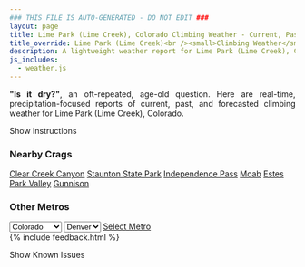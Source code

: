 ```yaml
---
### THIS FILE IS AUTO-GENERATED - DO NOT EDIT ###
layout: page
title: Lime Park (Lime Creek), Colorado Climbing Weather - Current, Past, and Forecasted Report
title_override: Lime Park (Lime Creek)<br /><small>Climbing Weather</small>
description: A lightweight weather report for Lime Park (Lime Creek), Colorado. Optimized for slow internet connections.
js_includes:
  - weather.js
---
```


<section class="measure center lh-copy f5-ns f6 ph2 mv4" style="text-align: justify;">
<strong>"Is it dry?"</strong>, an oft-repeated, age-old question. Here are real-time,
precipitation-focused reports of current, past, and forecasted climbing weather for Lime Park (Lime Creek), Colorado.
</section>

<p id="settings-toggle" class="mw5 b center tc hover-light-red black-70 pointer">Show Instructions</p>
<section id="settings" class="overflow-hidden" style="display:none;">
    <div class="mv2 ph2 center">
        <div class="fn f6 tc pv2">
            <p class="measure lh-copy center"><strong>Show/hide hourly forecasts</strong> by clicking the desired day.</p>
            <hr class="mw5 p0 mv2 o-60 b0 bt b--light-red light-red bg-light-red">
            <p class="measure lh-copy center"><strong>Current and Past conditions</strong> are measured by the nearest weather station. <strong>Forecast conditions</strong> are calculated and polled separately.</p>
            <hr class="mw5 p0 mv2 o-60 b0 bt b--light-red light-red bg-light-red">
            <p class="measure lh-copy center"><strong>Having issues?</strong> Try <a id="clear-cache" class="no-underline relative fancy-link light-red hover-light-red" href="#">clearing the local cache</a>.</p>
            <hr class="mw5 p0 mv2 o-60 b0 bt b--light-red light-red bg-light-red">
            <p class="measure lh-copy center">Weather data sourced from <a class="no-underline fancy-link relative light-red" target="_blank" href="https://www.weather.gov/documentation/services-web-api">weather.gov</a>.</p>
        </div>
    </div>
</section>
<section id="weather" data-crag="lime-park-lime-creek-colorado" class="mv4-ns mv3 ph2 center"></section>
<section id="nearby" class="tc lh-copy">
  <h3>Nearby Crags</h3>
<a class="nowrap no-underline fancy-link relative light-red mh3" href="/crags/clear-creek-canyon-colorado-weather.html">Clear Creek Canyon</a>
<a class="nowrap no-underline fancy-link relative light-red mh3" href="/crags/staunton-state-park-colorado-weather.html">Staunton State Park</a>
<a class="nowrap no-underline fancy-link relative light-red mh3" href="/crags/independence-pass-colorado-weather.html">Independence Pass</a>
<a class="nowrap no-underline fancy-link relative light-red mh3" href="/crags/moab-utah-weather.html">Moab</a>
<a class="nowrap no-underline fancy-link relative light-red mh3" href="/crags/estes-park-valley-colorado-weather.html">Estes Park Valley</a>
<a class="nowrap no-underline fancy-link relative light-red mh3" href="/crags/gunnison-colorado-weather.html">Gunnison</a>
</section>
<section id="nearby" class="tc lh-copy">
  <h3>Other Metros</h3>
  <select class="ma1 bg-near-white pa2" id="stateSel">
    <option value="Texas">Texas</option>
    <option value="Washington">Washington</option>
    <option value="Colorado" selected>Colorado</option>
    <option value="Tennessee">Tennessee</option>
    <option value="Utah">Utah</option>
    <option value="California">California</option>
  </select>
  <select class="ma1 bg-near-white pa2" id="citySel">
    <option value="Denver" selected>Denver</option>
  </select>
  <a id="selectMetro" class="f6 link dim ph3 pv2 ma1 dib white bg-light-red" href="/crags/denver-colorado-weather.html">Select Metro</a>
  <script>
    var states = [];
    states["Texas"] = "Austin"
    states["Washington"] = "Seattle"
    states["Colorado"] = "Denver"
    states["Tennessee"] = "Nashville"
    states["Utah"] = "Salt Lake City"
    states["California"] = "San Francisco|Los Angeles"
  </script>
</section>
{% include feedback.html %}
<p id="issues-toggle" class="mw5 b center tc hover-light-red black-70 pointer">Show Known Issues</p>
<section id="issues" class="overflow-hidden tc f6">
</section>

<script>
  var weekly_GJT_165_110 = {"updated":"2021-12-20T05:52:53+00:00","units":"us","forecastGenerator":"BaselineForecastGenerator","generatedAt":"2021-12-20T08:47:47+00:00","updateTime":"2021-12-20T05:52:53+00:00","validTimes":"2021-12-19T23:00:00+00:00/P7DT2H","elevation":{"unitCode":"wmoUnit:m","value":3485.9976},"periods":[{"number":1,"name":"Overnight","startTime":"2021-12-20T01:00:00-07:00","endTime":"2021-12-20T06:00:00-07:00","isDaytime":false,"temperature":12,"temperatureUnit":"F","temperatureTrend":null,"windSpeed":"5 to 10 mph","windDirection":"WNW","icon":"https://api.weather.gov/icons/land/night/few?size=medium","shortForecast":"Mostly Clear","detailedForecast":"Mostly clear, with a low around 12. West northwest wind 5 to 10 mph."},{"number":2,"name":"Monday","startTime":"2021-12-20T06:00:00-07:00","endTime":"2021-12-20T18:00:00-07:00","isDaytime":true,"temperature":33,"temperatureUnit":"F","temperatureTrend":null,"windSpeed":"5 to 15 mph","windDirection":"W","icon":"https://api.weather.gov/icons/land/day/few?size=medium","shortForecast":"Sunny","detailedForecast":"Sunny, with a high near 33. West wind 5 to 15 mph."},{"number":3,"name":"Monday Night","startTime":"2021-12-20T18:00:00-07:00","endTime":"2021-12-21T06:00:00-07:00","isDaytime":false,"temperature":13,"temperatureUnit":"F","temperatureTrend":null,"windSpeed":"5 to 10 mph","windDirection":"WSW","icon":"https://api.weather.gov/icons/land/night/few?size=medium","shortForecast":"Mostly Clear","detailedForecast":"Mostly clear, with a low around 13. West southwest wind 5 to 10 mph, with gusts as high as 25 mph."},{"number":4,"name":"Tuesday","startTime":"2021-12-21T06:00:00-07:00","endTime":"2021-12-21T18:00:00-07:00","isDaytime":true,"temperature":30,"temperatureUnit":"F","temperatureTrend":null,"windSpeed":"10 to 15 mph","windDirection":"WSW","icon":"https://api.weather.gov/icons/land/day/sct/blizzard?size=medium","shortForecast":"Mostly Sunny then Patchy Blowing Snow","detailedForecast":"Patchy blowing snow between noon and 2pm. Mostly sunny, with a high near 30. West southwest wind 10 to 15 mph."},{"number":5,"name":"Tuesday Night","startTime":"2021-12-21T18:00:00-07:00","endTime":"2021-12-22T06:00:00-07:00","isDaytime":false,"temperature":14,"temperatureUnit":"F","temperatureTrend":null,"windSpeed":"10 to 15 mph","windDirection":"SW","icon":"https://api.weather.gov/icons/land/night/sct?size=medium","shortForecast":"Partly Cloudy","detailedForecast":"Partly cloudy, with a low around 14. Southwest wind 10 to 15 mph."},{"number":6,"name":"Wednesday","startTime":"2021-12-22T06:00:00-07:00","endTime":"2021-12-22T18:00:00-07:00","isDaytime":true,"temperature":31,"temperatureUnit":"F","temperatureTrend":null,"windSpeed":"10 to 15 mph","windDirection":"WSW","icon":"https://api.weather.gov/icons/land/day/sct/blizzard,30?size=medium","shortForecast":"Mostly Sunny then Patchy Blowing Snow","detailedForecast":"Patchy blowing snow between noon and 3pm, then a chance of snow showers. Mostly sunny, with a high near 31. Chance of precipitation is 30%."},{"number":7,"name":"Wednesday Night","startTime":"2021-12-22T18:00:00-07:00","endTime":"2021-12-23T06:00:00-07:00","isDaytime":false,"temperature":18,"temperatureUnit":"F","temperatureTrend":null,"windSpeed":"15 mph","windDirection":"SW","icon":"https://api.weather.gov/icons/land/night/snow,40/snow,70?size=medium","shortForecast":"Snow Showers Likely","detailedForecast":"Snow showers likely. Mostly cloudy, with a low around 18. Chance of precipitation is 70%. New snow accumulation of less than one inch possible."},{"number":8,"name":"Thursday","startTime":"2021-12-23T06:00:00-07:00","endTime":"2021-12-23T18:00:00-07:00","isDaytime":true,"temperature":31,"temperatureUnit":"F","temperatureTrend":null,"windSpeed":"15 mph","windDirection":"WSW","icon":"https://api.weather.gov/icons/land/day/snow/blizzard?size=medium","shortForecast":"Snow Showers","detailedForecast":"Snow showers before 2pm, then snow showers and patchy blowing snow. Cloudy, with a high near 31. New snow accumulation of 3 to 5 inches possible."},{"number":9,"name":"Thursday Night","startTime":"2021-12-23T18:00:00-07:00","endTime":"2021-12-24T06:00:00-07:00","isDaytime":false,"temperature":18,"temperatureUnit":"F","temperatureTrend":null,"windSpeed":"15 to 30 mph","windDirection":"WSW","icon":"https://api.weather.gov/icons/land/night/blizzard?size=medium","shortForecast":"Snow Showers And Areas Of Blowing Snow","detailedForecast":"Snow showers before 9pm, then snow showers and areas of blowing snow. Cloudy, with a low around 18. New snow accumulation of 6 to 10 inches possible."},{"number":10,"name":"Friday","startTime":"2021-12-24T06:00:00-07:00","endTime":"2021-12-24T18:00:00-07:00","isDaytime":true,"temperature":24,"temperatureUnit":"F","temperatureTrend":null,"windSpeed":"20 to 30 mph","windDirection":"WSW","icon":"https://api.weather.gov/icons/land/day/blizzard?size=medium","shortForecast":"Snow Showers And Blowing Snow","detailedForecast":"Snow showers and blowing snow. Mostly cloudy, with a high near 24. New snow accumulation of 4 to 8 inches possible."},{"number":11,"name":"Friday Night","startTime":"2021-12-24T18:00:00-07:00","endTime":"2021-12-25T06:00:00-07:00","isDaytime":false,"temperature":11,"temperatureUnit":"F","temperatureTrend":null,"windSpeed":"15 to 20 mph","windDirection":"WSW","icon":"https://api.weather.gov/icons/land/night/snow?size=medium","shortForecast":"Chance Snow Showers","detailedForecast":"A chance of snow showers. Mostly cloudy, with a low around 11. New snow accumulation of 1 to 3 inches possible."},{"number":12,"name":"Christmas Day","startTime":"2021-12-25T06:00:00-07:00","endTime":"2021-12-25T18:00:00-07:00","isDaytime":true,"temperature":23,"temperatureUnit":"F","temperatureTrend":null,"windSpeed":"20 mph","windDirection":"WSW","icon":"https://api.weather.gov/icons/land/day/blizzard?size=medium","shortForecast":"Chance Snow Showers And Patchy Blowing Snow","detailedForecast":"A chance of snow showers and patchy blowing snow. Partly sunny, with a high near 23. New snow accumulation of less than half an inch possible."},{"number":13,"name":"Saturday Night","startTime":"2021-12-25T18:00:00-07:00","endTime":"2021-12-26T06:00:00-07:00","isDaytime":false,"temperature":11,"temperatureUnit":"F","temperatureTrend":null,"windSpeed":"15 to 20 mph","windDirection":"WSW","icon":"https://api.weather.gov/icons/land/night/snow?size=medium","shortForecast":"Chance Snow Showers","detailedForecast":"A chance of snow showers. Mostly cloudy, with a low around 11. New snow accumulation of less than half an inch possible."},{"number":14,"name":"Sunday","startTime":"2021-12-26T06:00:00-07:00","endTime":"2021-12-26T18:00:00-07:00","isDaytime":true,"temperature":24,"temperatureUnit":"F","temperatureTrend":null,"windSpeed":"15 mph","windDirection":"WSW","icon":"https://api.weather.gov/icons/land/day/snow?size=medium","shortForecast":"Chance Snow Showers","detailedForecast":"A chance of snow showers. Partly sunny, with a high near 24. New snow accumulation of less than one inch possible."}]}
  var hourly_GJT_165_110 = {"@context":["https://geojson.org/geojson-ld/geojson-context.jsonld",{"@version":"1.1","wx":"https://api.weather.gov/ontology#","geo":"http://www.opengis.net/ont/geosparql#","unit":"http://codes.wmo.int/common/unit/","@vocab":"https://api.weather.gov/ontology#"}],"type":"Feature","geometry":{"type":"Polygon","coordinates":[[[-106.5803441,39.4200131],[-106.5779038,39.397991499999996],[-106.5494672,39.399870299999996],[-106.5519015,39.421892199999995],[-106.5803441,39.4200131]]]},"properties":{"updated":"2021-12-20T05:52:53+00:00","units":"us","forecastGenerator":"HourlyForecastGenerator","generatedAt":"2021-12-20T08:47:48+00:00","updateTime":"2021-12-20T05:52:53+00:00","validTimes":"2021-12-19T23:00:00+00:00/P7DT2H","elevation":{"unitCode":"wmoUnit:m","value":3485.9976},"periods":[{"number":1,"name":"","startTime":"2021-12-20T01:00:00-07:00","endTime":"2021-12-20T02:00:00-07:00","isDaytime":false,"temperature":14,"temperatureUnit":"F","temperatureTrend":null,"windSpeed":"10 mph","windDirection":"WNW","icon":"https://api.weather.gov/icons/land/night/skc?size=small","shortForecast":"Clear","detailedForecast":""},{"number":2,"name":"","startTime":"2021-12-20T02:00:00-07:00","endTime":"2021-12-20T03:00:00-07:00","isDaytime":false,"temperature":12,"temperatureUnit":"F","temperatureTrend":null,"windSpeed":"10 mph","windDirection":"WNW","icon":"https://api.weather.gov/icons/land/night/skc?size=small","shortForecast":"Clear","detailedForecast":""},{"number":3,"name":"","startTime":"2021-12-20T03:00:00-07:00","endTime":"2021-12-20T04:00:00-07:00","isDaytime":false,"temperature":12,"temperatureUnit":"F","temperatureTrend":null,"windSpeed":"10 mph","windDirection":"WNW","icon":"https://api.weather.gov/icons/land/night/skc?size=small","shortForecast":"Clear","detailedForecast":""},{"number":4,"name":"","startTime":"2021-12-20T04:00:00-07:00","endTime":"2021-12-20T05:00:00-07:00","isDaytime":false,"temperature":12,"temperatureUnit":"F","temperatureTrend":null,"windSpeed":"5 mph","windDirection":"WNW","icon":"https://api.weather.gov/icons/land/night/few?size=small","shortForecast":"Mostly Clear","detailedForecast":""},{"number":5,"name":"","startTime":"2021-12-20T05:00:00-07:00","endTime":"2021-12-20T06:00:00-07:00","isDaytime":false,"temperature":12,"temperatureUnit":"F","temperatureTrend":null,"windSpeed":"5 mph","windDirection":"W","icon":"https://api.weather.gov/icons/land/night/few?size=small","shortForecast":"Mostly Clear","detailedForecast":""},{"number":6,"name":"","startTime":"2021-12-20T06:00:00-07:00","endTime":"2021-12-20T07:00:00-07:00","isDaytime":true,"temperature":13,"temperatureUnit":"F","temperatureTrend":null,"windSpeed":"5 mph","windDirection":"W","icon":"https://api.weather.gov/icons/land/day/few?size=small","shortForecast":"Sunny","detailedForecast":""},{"number":7,"name":"","startTime":"2021-12-20T07:00:00-07:00","endTime":"2021-12-20T08:00:00-07:00","isDaytime":true,"temperature":15,"temperatureUnit":"F","temperatureTrend":null,"windSpeed":"5 mph","windDirection":"W","icon":"https://api.weather.gov/icons/land/day/few?size=small","shortForecast":"Sunny","detailedForecast":""},{"number":8,"name":"","startTime":"2021-12-20T08:00:00-07:00","endTime":"2021-12-20T09:00:00-07:00","isDaytime":true,"temperature":16,"temperatureUnit":"F","temperatureTrend":null,"windSpeed":"5 mph","windDirection":"W","icon":"https://api.weather.gov/icons/land/day/few?size=small","shortForecast":"Sunny","detailedForecast":""},{"number":9,"name":"","startTime":"2021-12-20T09:00:00-07:00","endTime":"2021-12-20T10:00:00-07:00","isDaytime":true,"temperature":20,"temperatureUnit":"F","temperatureTrend":null,"windSpeed":"10 mph","windDirection":"W","icon":"https://api.weather.gov/icons/land/day/few?size=small","shortForecast":"Sunny","detailedForecast":""},{"number":10,"name":"","startTime":"2021-12-20T10:00:00-07:00","endTime":"2021-12-20T11:00:00-07:00","isDaytime":true,"temperature":24,"temperatureUnit":"F","temperatureTrend":null,"windSpeed":"10 mph","windDirection":"W","icon":"https://api.weather.gov/icons/land/day/few?size=small","shortForecast":"Sunny","detailedForecast":""},{"number":11,"name":"","startTime":"2021-12-20T11:00:00-07:00","endTime":"2021-12-20T12:00:00-07:00","isDaytime":true,"temperature":28,"temperatureUnit":"F","temperatureTrend":null,"windSpeed":"10 mph","windDirection":"W","icon":"https://api.weather.gov/icons/land/day/few?size=small","shortForecast":"Sunny","detailedForecast":""},{"number":12,"name":"","startTime":"2021-12-20T12:00:00-07:00","endTime":"2021-12-20T13:00:00-07:00","isDaytime":true,"temperature":29,"temperatureUnit":"F","temperatureTrend":null,"windSpeed":"15 mph","windDirection":"W","icon":"https://api.weather.gov/icons/land/day/few?size=small","shortForecast":"Sunny","detailedForecast":""},{"number":13,"name":"","startTime":"2021-12-20T13:00:00-07:00","endTime":"2021-12-20T14:00:00-07:00","isDaytime":true,"temperature":31,"temperatureUnit":"F","temperatureTrend":null,"windSpeed":"15 mph","windDirection":"W","icon":"https://api.weather.gov/icons/land/day/few?size=small","shortForecast":"Sunny","detailedForecast":""},{"number":14,"name":"","startTime":"2021-12-20T14:00:00-07:00","endTime":"2021-12-20T15:00:00-07:00","isDaytime":true,"temperature":32,"temperatureUnit":"F","temperatureTrend":null,"windSpeed":"10 mph","windDirection":"W","icon":"https://api.weather.gov/icons/land/day/few?size=small","shortForecast":"Sunny","detailedForecast":""},{"number":15,"name":"","startTime":"2021-12-20T15:00:00-07:00","endTime":"2021-12-20T16:00:00-07:00","isDaytime":true,"temperature":29,"temperatureUnit":"F","temperatureTrend":null,"windSpeed":"10 mph","windDirection":"W","icon":"https://api.weather.gov/icons/land/day/few?size=small","shortForecast":"Sunny","detailedForecast":""},{"number":16,"name":"","startTime":"2021-12-20T16:00:00-07:00","endTime":"2021-12-20T17:00:00-07:00","isDaytime":true,"temperature":26,"temperatureUnit":"F","temperatureTrend":null,"windSpeed":"10 mph","windDirection":"W","icon":"https://api.weather.gov/icons/land/day/few?size=small","shortForecast":"Sunny","detailedForecast":""},{"number":17,"name":"","startTime":"2021-12-20T17:00:00-07:00","endTime":"2021-12-20T18:00:00-07:00","isDaytime":true,"temperature":22,"temperatureUnit":"F","temperatureTrend":null,"windSpeed":"10 mph","windDirection":"W","icon":"https://api.weather.gov/icons/land/day/few?size=small","shortForecast":"Sunny","detailedForecast":""},{"number":18,"name":"","startTime":"2021-12-20T18:00:00-07:00","endTime":"2021-12-20T19:00:00-07:00","isDaytime":false,"temperature":22,"temperatureUnit":"F","temperatureTrend":null,"windSpeed":"10 mph","windDirection":"WSW","icon":"https://api.weather.gov/icons/land/night/few?size=small","shortForecast":"Mostly Clear","detailedForecast":""},{"number":19,"name":"","startTime":"2021-12-20T19:00:00-07:00","endTime":"2021-12-20T20:00:00-07:00","isDaytime":false,"temperature":21,"temperatureUnit":"F","temperatureTrend":null,"windSpeed":"5 mph","windDirection":"WSW","icon":"https://api.weather.gov/icons/land/night/few?size=small","shortForecast":"Mostly Clear","detailedForecast":""},{"number":20,"name":"","startTime":"2021-12-20T20:00:00-07:00","endTime":"2021-12-20T21:00:00-07:00","isDaytime":false,"temperature":20,"temperatureUnit":"F","temperatureTrend":null,"windSpeed":"5 mph","windDirection":"WSW","icon":"https://api.weather.gov/icons/land/night/few?size=small","shortForecast":"Mostly Clear","detailedForecast":""},{"number":21,"name":"","startTime":"2021-12-20T21:00:00-07:00","endTime":"2021-12-20T22:00:00-07:00","isDaytime":false,"temperature":19,"temperatureUnit":"F","temperatureTrend":null,"windSpeed":"5 mph","windDirection":"WSW","icon":"https://api.weather.gov/icons/land/night/few?size=small","shortForecast":"Mostly Clear","detailedForecast":""},{"number":22,"name":"","startTime":"2021-12-20T22:00:00-07:00","endTime":"2021-12-20T23:00:00-07:00","isDaytime":false,"temperature":18,"temperatureUnit":"F","temperatureTrend":null,"windSpeed":"5 mph","windDirection":"WSW","icon":"https://api.weather.gov/icons/land/night/few?size=small","shortForecast":"Mostly Clear","detailedForecast":""},{"number":23,"name":"","startTime":"2021-12-20T23:00:00-07:00","endTime":"2021-12-21T00:00:00-07:00","isDaytime":false,"temperature":17,"temperatureUnit":"F","temperatureTrend":null,"windSpeed":"10 mph","windDirection":"WSW","icon":"https://api.weather.gov/icons/land/night/few?size=small","shortForecast":"Mostly Clear","detailedForecast":""},{"number":24,"name":"","startTime":"2021-12-21T00:00:00-07:00","endTime":"2021-12-21T01:00:00-07:00","isDaytime":false,"temperature":17,"temperatureUnit":"F","temperatureTrend":null,"windSpeed":"10 mph","windDirection":"WSW","icon":"https://api.weather.gov/icons/land/night/sct?size=small","shortForecast":"Partly Cloudy","detailedForecast":""},{"number":25,"name":"","startTime":"2021-12-21T01:00:00-07:00","endTime":"2021-12-21T02:00:00-07:00","isDaytime":false,"temperature":17,"temperatureUnit":"F","temperatureTrend":null,"windSpeed":"5 mph","windDirection":"WSW","icon":"https://api.weather.gov/icons/land/night/sct?size=small","shortForecast":"Partly Cloudy","detailedForecast":""},{"number":26,"name":"","startTime":"2021-12-21T02:00:00-07:00","endTime":"2021-12-21T03:00:00-07:00","isDaytime":false,"temperature":16,"temperatureUnit":"F","temperatureTrend":null,"windSpeed":"5 mph","windDirection":"WSW","icon":"https://api.weather.gov/icons/land/night/sct?size=small","shortForecast":"Partly Cloudy","detailedForecast":""},{"number":27,"name":"","startTime":"2021-12-21T03:00:00-07:00","endTime":"2021-12-21T04:00:00-07:00","isDaytime":false,"temperature":16,"temperatureUnit":"F","temperatureTrend":null,"windSpeed":"5 mph","windDirection":"WSW","icon":"https://api.weather.gov/icons/land/night/sct?size=small","shortForecast":"Partly Cloudy","detailedForecast":""},{"number":28,"name":"","startTime":"2021-12-21T04:00:00-07:00","endTime":"2021-12-21T05:00:00-07:00","isDaytime":false,"temperature":16,"temperatureUnit":"F","temperatureTrend":null,"windSpeed":"5 mph","windDirection":"W","icon":"https://api.weather.gov/icons/land/night/sct?size=small","shortForecast":"Partly Cloudy","detailedForecast":""},{"number":29,"name":"","startTime":"2021-12-21T05:00:00-07:00","endTime":"2021-12-21T06:00:00-07:00","isDaytime":false,"temperature":16,"temperatureUnit":"F","temperatureTrend":null,"windSpeed":"5 mph","windDirection":"W","icon":"https://api.weather.gov/icons/land/night/sct?size=small","shortForecast":"Partly Cloudy","detailedForecast":""},{"number":30,"name":"","startTime":"2021-12-21T06:00:00-07:00","endTime":"2021-12-21T07:00:00-07:00","isDaytime":true,"temperature":15,"temperatureUnit":"F","temperatureTrend":null,"windSpeed":"10 mph","windDirection":"W","icon":"https://api.weather.gov/icons/land/day/sct?size=small","shortForecast":"Mostly Sunny","detailedForecast":""},{"number":31,"name":"","startTime":"2021-12-21T07:00:00-07:00","endTime":"2021-12-21T08:00:00-07:00","isDaytime":true,"temperature":15,"temperatureUnit":"F","temperatureTrend":null,"windSpeed":"10 mph","windDirection":"W","icon":"https://api.weather.gov/icons/land/day/sct?size=small","shortForecast":"Mostly Sunny","detailedForecast":""},{"number":32,"name":"","startTime":"2021-12-21T08:00:00-07:00","endTime":"2021-12-21T09:00:00-07:00","isDaytime":true,"temperature":16,"temperatureUnit":"F","temperatureTrend":null,"windSpeed":"15 mph","windDirection":"W","icon":"https://api.weather.gov/icons/land/day/sct?size=small","shortForecast":"Mostly Sunny","detailedForecast":""},{"number":33,"name":"","startTime":"2021-12-21T09:00:00-07:00","endTime":"2021-12-21T10:00:00-07:00","isDaytime":true,"temperature":19,"temperatureUnit":"F","temperatureTrend":null,"windSpeed":"15 mph","windDirection":"W","icon":"https://api.weather.gov/icons/land/day/sct?size=small","shortForecast":"Mostly Sunny","detailedForecast":""},{"number":34,"name":"","startTime":"2021-12-21T10:00:00-07:00","endTime":"2021-12-21T11:00:00-07:00","isDaytime":true,"temperature":23,"temperatureUnit":"F","temperatureTrend":null,"windSpeed":"15 mph","windDirection":"W","icon":"https://api.weather.gov/icons/land/day/sct?size=small","shortForecast":"Mostly Sunny","detailedForecast":""},{"number":35,"name":"","startTime":"2021-12-21T11:00:00-07:00","endTime":"2021-12-21T12:00:00-07:00","isDaytime":true,"temperature":26,"temperatureUnit":"F","temperatureTrend":null,"windSpeed":"15 mph","windDirection":"W","icon":"https://api.weather.gov/icons/land/day/sct?size=small","shortForecast":"Mostly Sunny","detailedForecast":""},{"number":36,"name":"","startTime":"2021-12-21T12:00:00-07:00","endTime":"2021-12-21T13:00:00-07:00","isDaytime":true,"temperature":28,"temperatureUnit":"F","temperatureTrend":null,"windSpeed":"15 mph","windDirection":"W","icon":"https://api.weather.gov/icons/land/day/blizzard?size=small","shortForecast":"Patchy Blowing Snow","detailedForecast":""},{"number":37,"name":"","startTime":"2021-12-21T13:00:00-07:00","endTime":"2021-12-21T14:00:00-07:00","isDaytime":true,"temperature":29,"temperatureUnit":"F","temperatureTrend":null,"windSpeed":"15 mph","windDirection":"W","icon":"https://api.weather.gov/icons/land/day/blizzard?size=small","shortForecast":"Patchy Blowing Snow","detailedForecast":""},{"number":38,"name":"","startTime":"2021-12-21T14:00:00-07:00","endTime":"2021-12-21T15:00:00-07:00","isDaytime":true,"temperature":29,"temperatureUnit":"F","temperatureTrend":null,"windSpeed":"15 mph","windDirection":"W","icon":"https://api.weather.gov/icons/land/day/sct?size=small","shortForecast":"Mostly Sunny","detailedForecast":""},{"number":39,"name":"","startTime":"2021-12-21T15:00:00-07:00","endTime":"2021-12-21T16:00:00-07:00","isDaytime":true,"temperature":27,"temperatureUnit":"F","temperatureTrend":null,"windSpeed":"15 mph","windDirection":"W","icon":"https://api.weather.gov/icons/land/day/sct?size=small","shortForecast":"Mostly Sunny","detailedForecast":""},{"number":40,"name":"","startTime":"2021-12-21T16:00:00-07:00","endTime":"2021-12-21T17:00:00-07:00","isDaytime":true,"temperature":24,"temperatureUnit":"F","temperatureTrend":null,"windSpeed":"10 mph","windDirection":"WSW","icon":"https://api.weather.gov/icons/land/day/sct?size=small","shortForecast":"Mostly Sunny","detailedForecast":""},{"number":41,"name":"","startTime":"2021-12-21T17:00:00-07:00","endTime":"2021-12-21T18:00:00-07:00","isDaytime":true,"temperature":22,"temperatureUnit":"F","temperatureTrend":null,"windSpeed":"10 mph","windDirection":"WSW","icon":"https://api.weather.gov/icons/land/day/sct?size=small","shortForecast":"Mostly Sunny","detailedForecast":""},{"number":42,"name":"","startTime":"2021-12-21T18:00:00-07:00","endTime":"2021-12-21T19:00:00-07:00","isDaytime":false,"temperature":20,"temperatureUnit":"F","temperatureTrend":null,"windSpeed":"10 mph","windDirection":"WSW","icon":"https://api.weather.gov/icons/land/night/sct?size=small","shortForecast":"Partly Cloudy","detailedForecast":""},{"number":43,"name":"","startTime":"2021-12-21T19:00:00-07:00","endTime":"2021-12-21T20:00:00-07:00","isDaytime":false,"temperature":19,"temperatureUnit":"F","temperatureTrend":null,"windSpeed":"10 mph","windDirection":"SW","icon":"https://api.weather.gov/icons/land/night/sct?size=small","shortForecast":"Partly Cloudy","detailedForecast":""},{"number":44,"name":"","startTime":"2021-12-21T20:00:00-07:00","endTime":"2021-12-21T21:00:00-07:00","isDaytime":false,"temperature":18,"temperatureUnit":"F","temperatureTrend":null,"windSpeed":"10 mph","windDirection":"SW","icon":"https://api.weather.gov/icons/land/night/sct?size=small","shortForecast":"Partly Cloudy","detailedForecast":""},{"number":45,"name":"","startTime":"2021-12-21T21:00:00-07:00","endTime":"2021-12-21T22:00:00-07:00","isDaytime":false,"temperature":18,"temperatureUnit":"F","temperatureTrend":null,"windSpeed":"10 mph","windDirection":"SW","icon":"https://api.weather.gov/icons/land/night/sct?size=small","shortForecast":"Partly Cloudy","detailedForecast":""},{"number":46,"name":"","startTime":"2021-12-21T22:00:00-07:00","endTime":"2021-12-21T23:00:00-07:00","isDaytime":false,"temperature":17,"temperatureUnit":"F","temperatureTrend":null,"windSpeed":"10 mph","windDirection":"SSW","icon":"https://api.weather.gov/icons/land/night/sct?size=small","shortForecast":"Partly Cloudy","detailedForecast":""},{"number":47,"name":"","startTime":"2021-12-21T23:00:00-07:00","endTime":"2021-12-22T00:00:00-07:00","isDaytime":false,"temperature":16,"temperatureUnit":"F","temperatureTrend":null,"windSpeed":"10 mph","windDirection":"SSW","icon":"https://api.weather.gov/icons/land/night/few?size=small","shortForecast":"Mostly Clear","detailedForecast":""},{"number":48,"name":"","startTime":"2021-12-22T00:00:00-07:00","endTime":"2021-12-22T01:00:00-07:00","isDaytime":false,"temperature":16,"temperatureUnit":"F","temperatureTrend":null,"windSpeed":"10 mph","windDirection":"SSW","icon":"https://api.weather.gov/icons/land/night/sct?size=small","shortForecast":"Partly Cloudy","detailedForecast":""},{"number":49,"name":"","startTime":"2021-12-22T01:00:00-07:00","endTime":"2021-12-22T02:00:00-07:00","isDaytime":false,"temperature":16,"temperatureUnit":"F","temperatureTrend":null,"windSpeed":"15 mph","windDirection":"SSW","icon":"https://api.weather.gov/icons/land/night/sct?size=small","shortForecast":"Partly Cloudy","detailedForecast":""},{"number":50,"name":"","startTime":"2021-12-22T02:00:00-07:00","endTime":"2021-12-22T03:00:00-07:00","isDaytime":false,"temperature":16,"temperatureUnit":"F","temperatureTrend":null,"windSpeed":"15 mph","windDirection":"SSW","icon":"https://api.weather.gov/icons/land/night/sct?size=small","shortForecast":"Partly Cloudy","detailedForecast":""},{"number":51,"name":"","startTime":"2021-12-22T03:00:00-07:00","endTime":"2021-12-22T04:00:00-07:00","isDaytime":false,"temperature":16,"temperatureUnit":"F","temperatureTrend":null,"windSpeed":"10 mph","windDirection":"SSW","icon":"https://api.weather.gov/icons/land/night/sct?size=small","shortForecast":"Partly Cloudy","detailedForecast":""},{"number":52,"name":"","startTime":"2021-12-22T04:00:00-07:00","endTime":"2021-12-22T05:00:00-07:00","isDaytime":false,"temperature":16,"temperatureUnit":"F","temperatureTrend":null,"windSpeed":"10 mph","windDirection":"SSW","icon":"https://api.weather.gov/icons/land/night/sct?size=small","shortForecast":"Partly Cloudy","detailedForecast":""},{"number":53,"name":"","startTime":"2021-12-22T05:00:00-07:00","endTime":"2021-12-22T06:00:00-07:00","isDaytime":false,"temperature":16,"temperatureUnit":"F","temperatureTrend":null,"windSpeed":"10 mph","windDirection":"SSW","icon":"https://api.weather.gov/icons/land/night/sct?size=small","shortForecast":"Partly Cloudy","detailedForecast":""},{"number":54,"name":"","startTime":"2021-12-22T06:00:00-07:00","endTime":"2021-12-22T07:00:00-07:00","isDaytime":true,"temperature":15,"temperatureUnit":"F","temperatureTrend":null,"windSpeed":"10 mph","windDirection":"SSW","icon":"https://api.weather.gov/icons/land/day/sct?size=small","shortForecast":"Mostly Sunny","detailedForecast":""},{"number":55,"name":"","startTime":"2021-12-22T07:00:00-07:00","endTime":"2021-12-22T08:00:00-07:00","isDaytime":true,"temperature":15,"temperatureUnit":"F","temperatureTrend":null,"windSpeed":"10 mph","windDirection":"SSW","icon":"https://api.weather.gov/icons/land/day/sct?size=small","shortForecast":"Mostly Sunny","detailedForecast":""},{"number":56,"name":"","startTime":"2021-12-22T08:00:00-07:00","endTime":"2021-12-22T09:00:00-07:00","isDaytime":true,"temperature":16,"temperatureUnit":"F","temperatureTrend":null,"windSpeed":"15 mph","windDirection":"SSW","icon":"https://api.weather.gov/icons/land/day/bkn?size=small","shortForecast":"Partly Sunny","detailedForecast":""},{"number":57,"name":"","startTime":"2021-12-22T09:00:00-07:00","endTime":"2021-12-22T10:00:00-07:00","isDaytime":true,"temperature":19,"temperatureUnit":"F","temperatureTrend":null,"windSpeed":"15 mph","windDirection":"SW","icon":"https://api.weather.gov/icons/land/day/bkn?size=small","shortForecast":"Partly Sunny","detailedForecast":""},{"number":58,"name":"","startTime":"2021-12-22T10:00:00-07:00","endTime":"2021-12-22T11:00:00-07:00","isDaytime":true,"temperature":24,"temperatureUnit":"F","temperatureTrend":null,"windSpeed":"15 mph","windDirection":"WSW","icon":"https://api.weather.gov/icons/land/day/bkn?size=small","shortForecast":"Partly Sunny","detailedForecast":""},{"number":59,"name":"","startTime":"2021-12-22T11:00:00-07:00","endTime":"2021-12-22T12:00:00-07:00","isDaytime":true,"temperature":27,"temperatureUnit":"F","temperatureTrend":null,"windSpeed":"15 mph","windDirection":"WSW","icon":"https://api.weather.gov/icons/land/day/sct?size=small","shortForecast":"Mostly Sunny","detailedForecast":""},{"number":60,"name":"","startTime":"2021-12-22T12:00:00-07:00","endTime":"2021-12-22T13:00:00-07:00","isDaytime":true,"temperature":29,"temperatureUnit":"F","temperatureTrend":null,"windSpeed":"15 mph","windDirection":"WSW","icon":"https://api.weather.gov/icons/land/day/blizzard?size=small","shortForecast":"Patchy Blowing Snow","detailedForecast":""},{"number":61,"name":"","startTime":"2021-12-22T13:00:00-07:00","endTime":"2021-12-22T14:00:00-07:00","isDaytime":true,"temperature":30,"temperatureUnit":"F","temperatureTrend":null,"windSpeed":"15 mph","windDirection":"W","icon":"https://api.weather.gov/icons/land/day/blizzard?size=small","shortForecast":"Patchy Blowing Snow","detailedForecast":""},{"number":62,"name":"","startTime":"2021-12-22T14:00:00-07:00","endTime":"2021-12-22T15:00:00-07:00","isDaytime":true,"temperature":30,"temperatureUnit":"F","temperatureTrend":null,"windSpeed":"15 mph","windDirection":"W","icon":"https://api.weather.gov/icons/land/day/blizzard?size=small","shortForecast":"Patchy Blowing Snow","detailedForecast":""},{"number":63,"name":"","startTime":"2021-12-22T15:00:00-07:00","endTime":"2021-12-22T16:00:00-07:00","isDaytime":true,"temperature":28,"temperatureUnit":"F","temperatureTrend":null,"windSpeed":"15 mph","windDirection":"W","icon":"https://api.weather.gov/icons/land/day/sct?size=small","shortForecast":"Mostly Sunny","detailedForecast":""},{"number":64,"name":"","startTime":"2021-12-22T16:00:00-07:00","endTime":"2021-12-22T17:00:00-07:00","isDaytime":true,"temperature":25,"temperatureUnit":"F","temperatureTrend":null,"windSpeed":"15 mph","windDirection":"WSW","icon":"https://api.weather.gov/icons/land/day/bkn?size=small","shortForecast":"Partly Sunny","detailedForecast":""},{"number":65,"name":"","startTime":"2021-12-22T17:00:00-07:00","endTime":"2021-12-22T18:00:00-07:00","isDaytime":true,"temperature":23,"temperatureUnit":"F","temperatureTrend":null,"windSpeed":"15 mph","windDirection":"WSW","icon":"https://api.weather.gov/icons/land/day/snow?size=small","shortForecast":"Chance Snow Showers","detailedForecast":""},{"number":66,"name":"","startTime":"2021-12-22T18:00:00-07:00","endTime":"2021-12-22T19:00:00-07:00","isDaytime":false,"temperature":22,"temperatureUnit":"F","temperatureTrend":null,"windSpeed":"15 mph","windDirection":"WSW","icon":"https://api.weather.gov/icons/land/night/snow?size=small","shortForecast":"Chance Snow Showers","detailedForecast":""},{"number":67,"name":"","startTime":"2021-12-22T19:00:00-07:00","endTime":"2021-12-22T20:00:00-07:00","isDaytime":false,"temperature":22,"temperatureUnit":"F","temperatureTrend":null,"windSpeed":"15 mph","windDirection":"SW","icon":"https://api.weather.gov/icons/land/night/snow?size=small","shortForecast":"Chance Snow Showers","detailedForecast":""},{"number":68,"name":"","startTime":"2021-12-22T20:00:00-07:00","endTime":"2021-12-22T21:00:00-07:00","isDaytime":false,"temperature":22,"temperatureUnit":"F","temperatureTrend":null,"windSpeed":"15 mph","windDirection":"SW","icon":"https://api.weather.gov/icons/land/night/snow?size=small","shortForecast":"Chance Snow Showers","detailedForecast":""},{"number":69,"name":"","startTime":"2021-12-22T21:00:00-07:00","endTime":"2021-12-22T22:00:00-07:00","isDaytime":false,"temperature":21,"temperatureUnit":"F","temperatureTrend":null,"windSpeed":"15 mph","windDirection":"SW","icon":"https://api.weather.gov/icons/land/night/snow?size=small","shortForecast":"Chance Snow Showers","detailedForecast":""},{"number":70,"name":"","startTime":"2021-12-22T22:00:00-07:00","endTime":"2021-12-22T23:00:00-07:00","isDaytime":false,"temperature":21,"temperatureUnit":"F","temperatureTrend":null,"windSpeed":"15 mph","windDirection":"SW","icon":"https://api.weather.gov/icons/land/night/snow?size=small","shortForecast":"Chance Snow Showers","detailedForecast":""},{"number":71,"name":"","startTime":"2021-12-22T23:00:00-07:00","endTime":"2021-12-23T00:00:00-07:00","isDaytime":false,"temperature":21,"temperatureUnit":"F","temperatureTrend":null,"windSpeed":"15 mph","windDirection":"SW","icon":"https://api.weather.gov/icons/land/night/snow?size=small","shortForecast":"Chance Snow Showers","detailedForecast":""},{"number":72,"name":"","startTime":"2021-12-23T00:00:00-07:00","endTime":"2021-12-23T01:00:00-07:00","isDaytime":false,"temperature":22,"temperatureUnit":"F","temperatureTrend":null,"windSpeed":"15 mph","windDirection":"SW","icon":"https://api.weather.gov/icons/land/night/snow?size=small","shortForecast":"Chance Snow Showers","detailedForecast":""},{"number":73,"name":"","startTime":"2021-12-23T01:00:00-07:00","endTime":"2021-12-23T02:00:00-07:00","isDaytime":false,"temperature":22,"temperatureUnit":"F","temperatureTrend":null,"windSpeed":"15 mph","windDirection":"SW","icon":"https://api.weather.gov/icons/land/night/snow?size=small","shortForecast":"Chance Snow Showers","detailedForecast":""},{"number":74,"name":"","startTime":"2021-12-23T02:00:00-07:00","endTime":"2021-12-23T03:00:00-07:00","isDaytime":false,"temperature":22,"temperatureUnit":"F","temperatureTrend":null,"windSpeed":"15 mph","windDirection":"SW","icon":"https://api.weather.gov/icons/land/night/snow?size=small","shortForecast":"Chance Snow Showers","detailedForecast":""},{"number":75,"name":"","startTime":"2021-12-23T03:00:00-07:00","endTime":"2021-12-23T04:00:00-07:00","isDaytime":false,"temperature":23,"temperatureUnit":"F","temperatureTrend":null,"windSpeed":"15 mph","windDirection":"SW","icon":"https://api.weather.gov/icons/land/night/snow?size=small","shortForecast":"Chance Snow Showers","detailedForecast":""},{"number":76,"name":"","startTime":"2021-12-23T04:00:00-07:00","endTime":"2021-12-23T05:00:00-07:00","isDaytime":false,"temperature":23,"temperatureUnit":"F","temperatureTrend":null,"windSpeed":"15 mph","windDirection":"SW","icon":"https://api.weather.gov/icons/land/night/snow?size=small","shortForecast":"Chance Snow Showers","detailedForecast":""},{"number":77,"name":"","startTime":"2021-12-23T05:00:00-07:00","endTime":"2021-12-23T06:00:00-07:00","isDaytime":false,"temperature":24,"temperatureUnit":"F","temperatureTrend":null,"windSpeed":"15 mph","windDirection":"SW","icon":"https://api.weather.gov/icons/land/night/snow?size=small","shortForecast":"Snow Showers Likely","detailedForecast":""},{"number":78,"name":"","startTime":"2021-12-23T06:00:00-07:00","endTime":"2021-12-23T07:00:00-07:00","isDaytime":true,"temperature":23,"temperatureUnit":"F","temperatureTrend":null,"windSpeed":"15 mph","windDirection":"SW","icon":"https://api.weather.gov/icons/land/day/snow?size=small","shortForecast":"Snow Showers Likely","detailedForecast":""},{"number":79,"name":"","startTime":"2021-12-23T07:00:00-07:00","endTime":"2021-12-23T08:00:00-07:00","isDaytime":true,"temperature":22,"temperatureUnit":"F","temperatureTrend":null,"windSpeed":"15 mph","windDirection":"SW","icon":"https://api.weather.gov/icons/land/day/snow?size=small","shortForecast":"Snow Showers Likely","detailedForecast":""},{"number":80,"name":"","startTime":"2021-12-23T08:00:00-07:00","endTime":"2021-12-23T09:00:00-07:00","isDaytime":true,"temperature":22,"temperatureUnit":"F","temperatureTrend":null,"windSpeed":"15 mph","windDirection":"SW","icon":"https://api.weather.gov/icons/land/day/snow?size=small","shortForecast":"Snow Showers Likely","detailedForecast":""},{"number":81,"name":"","startTime":"2021-12-23T09:00:00-07:00","endTime":"2021-12-23T10:00:00-07:00","isDaytime":true,"temperature":23,"temperatureUnit":"F","temperatureTrend":null,"windSpeed":"15 mph","windDirection":"WSW","icon":"https://api.weather.gov/icons/land/day/snow?size=small","shortForecast":"Snow Showers Likely","detailedForecast":""},{"number":82,"name":"","startTime":"2021-12-23T10:00:00-07:00","endTime":"2021-12-23T11:00:00-07:00","isDaytime":true,"temperature":26,"temperatureUnit":"F","temperatureTrend":null,"windSpeed":"15 mph","windDirection":"WSW","icon":"https://api.weather.gov/icons/land/day/snow?size=small","shortForecast":"Snow Showers Likely","detailedForecast":""},{"number":83,"name":"","startTime":"2021-12-23T11:00:00-07:00","endTime":"2021-12-23T12:00:00-07:00","isDaytime":true,"temperature":28,"temperatureUnit":"F","temperatureTrend":null,"windSpeed":"15 mph","windDirection":"WSW","icon":"https://api.weather.gov/icons/land/day/snow?size=small","shortForecast":"Snow Showers","detailedForecast":""},{"number":84,"name":"","startTime":"2021-12-23T12:00:00-07:00","endTime":"2021-12-23T13:00:00-07:00","isDaytime":true,"temperature":29,"temperatureUnit":"F","temperatureTrend":null,"windSpeed":"15 mph","windDirection":"WSW","icon":"https://api.weather.gov/icons/land/day/snow?size=small","shortForecast":"Snow Showers","detailedForecast":""},{"number":85,"name":"","startTime":"2021-12-23T13:00:00-07:00","endTime":"2021-12-23T14:00:00-07:00","isDaytime":true,"temperature":29,"temperatureUnit":"F","temperatureTrend":null,"windSpeed":"15 mph","windDirection":"WSW","icon":"https://api.weather.gov/icons/land/day/snow?size=small","shortForecast":"Snow Showers","detailedForecast":""},{"number":86,"name":"","startTime":"2021-12-23T14:00:00-07:00","endTime":"2021-12-23T15:00:00-07:00","isDaytime":true,"temperature":29,"temperatureUnit":"F","temperatureTrend":null,"windSpeed":"15 mph","windDirection":"WSW","icon":"https://api.weather.gov/icons/land/day/blizzard?size=small","shortForecast":"Snow Showers And Patchy Blowing Snow","detailedForecast":""},{"number":87,"name":"","startTime":"2021-12-23T15:00:00-07:00","endTime":"2021-12-23T16:00:00-07:00","isDaytime":true,"temperature":28,"temperatureUnit":"F","temperatureTrend":null,"windSpeed":"15 mph","windDirection":"WSW","icon":"https://api.weather.gov/icons/land/day/blizzard?size=small","shortForecast":"Snow Showers And Patchy Blowing Snow","detailedForecast":""},{"number":88,"name":"","startTime":"2021-12-23T16:00:00-07:00","endTime":"2021-12-23T17:00:00-07:00","isDaytime":true,"temperature":27,"temperatureUnit":"F","temperatureTrend":null,"windSpeed":"15 mph","windDirection":"WSW","icon":"https://api.weather.gov/icons/land/day/snow?size=small","shortForecast":"Snow Showers","detailedForecast":""},{"number":89,"name":"","startTime":"2021-12-23T17:00:00-07:00","endTime":"2021-12-23T18:00:00-07:00","isDaytime":true,"temperature":25,"temperatureUnit":"F","temperatureTrend":null,"windSpeed":"15 mph","windDirection":"WSW","icon":"https://api.weather.gov/icons/land/day/snow?size=small","shortForecast":"Snow Showers","detailedForecast":""},{"number":90,"name":"","startTime":"2021-12-23T18:00:00-07:00","endTime":"2021-12-23T19:00:00-07:00","isDaytime":false,"temperature":25,"temperatureUnit":"F","temperatureTrend":null,"windSpeed":"15 mph","windDirection":"WSW","icon":"https://api.weather.gov/icons/land/night/snow?size=small","shortForecast":"Snow Showers","detailedForecast":""},{"number":91,"name":"","startTime":"2021-12-23T19:00:00-07:00","endTime":"2021-12-23T20:00:00-07:00","isDaytime":false,"temperature":26,"temperatureUnit":"F","temperatureTrend":null,"windSpeed":"15 mph","windDirection":"W","icon":"https://api.weather.gov/icons/land/night/snow?size=small","shortForecast":"Snow Showers","detailedForecast":""},{"number":92,"name":"","startTime":"2021-12-23T20:00:00-07:00","endTime":"2021-12-23T21:00:00-07:00","isDaytime":false,"temperature":26,"temperatureUnit":"F","temperatureTrend":null,"windSpeed":"15 mph","windDirection":"W","icon":"https://api.weather.gov/icons/land/night/snow?size=small","shortForecast":"Snow Showers","detailedForecast":""},{"number":93,"name":"","startTime":"2021-12-23T21:00:00-07:00","endTime":"2021-12-23T22:00:00-07:00","isDaytime":false,"temperature":26,"temperatureUnit":"F","temperatureTrend":null,"windSpeed":"20 mph","windDirection":"W","icon":"https://api.weather.gov/icons/land/night/blizzard?size=small","shortForecast":"Snow Showers And Patchy Blowing Snow","detailedForecast":""},{"number":94,"name":"","startTime":"2021-12-23T22:00:00-07:00","endTime":"2021-12-23T23:00:00-07:00","isDaytime":false,"temperature":26,"temperatureUnit":"F","temperatureTrend":null,"windSpeed":"20 mph","windDirection":"WSW","icon":"https://api.weather.gov/icons/land/night/blizzard?size=small","shortForecast":"Snow Showers And Patchy Blowing Snow","detailedForecast":""},{"number":95,"name":"","startTime":"2021-12-23T23:00:00-07:00","endTime":"2021-12-24T00:00:00-07:00","isDaytime":false,"temperature":26,"temperatureUnit":"F","temperatureTrend":null,"windSpeed":"25 mph","windDirection":"WSW","icon":"https://api.weather.gov/icons/land/night/blizzard?size=small","shortForecast":"Snow Showers And Areas Of Blowing Snow","detailedForecast":""},{"number":96,"name":"","startTime":"2021-12-24T00:00:00-07:00","endTime":"2021-12-24T01:00:00-07:00","isDaytime":false,"temperature":26,"temperatureUnit":"F","temperatureTrend":null,"windSpeed":"30 mph","windDirection":"WSW","icon":"https://api.weather.gov/icons/land/night/blizzard?size=small","shortForecast":"Snow Showers And Areas Of Blowing Snow","detailedForecast":""},{"number":97,"name":"","startTime":"2021-12-24T01:00:00-07:00","endTime":"2021-12-24T02:00:00-07:00","isDaytime":false,"temperature":26,"temperatureUnit":"F","temperatureTrend":null,"windSpeed":"30 mph","windDirection":"WSW","icon":"https://api.weather.gov/icons/land/night/blizzard?size=small","shortForecast":"Snow Showers And Areas Of Blowing Snow","detailedForecast":""},{"number":98,"name":"","startTime":"2021-12-24T02:00:00-07:00","endTime":"2021-12-24T03:00:00-07:00","isDaytime":false,"temperature":26,"temperatureUnit":"F","temperatureTrend":null,"windSpeed":"30 mph","windDirection":"WSW","icon":"https://api.weather.gov/icons/land/night/blizzard?size=small","shortForecast":"Snow Showers And Areas Of Blowing Snow","detailedForecast":""},{"number":99,"name":"","startTime":"2021-12-24T03:00:00-07:00","endTime":"2021-12-24T04:00:00-07:00","isDaytime":false,"temperature":26,"temperatureUnit":"F","temperatureTrend":null,"windSpeed":"30 mph","windDirection":"WSW","icon":"https://api.weather.gov/icons/land/night/blizzard?size=small","shortForecast":"Snow Showers And Areas Of Blowing Snow","detailedForecast":""},{"number":100,"name":"","startTime":"2021-12-24T04:00:00-07:00","endTime":"2021-12-24T05:00:00-07:00","isDaytime":false,"temperature":25,"temperatureUnit":"F","temperatureTrend":null,"windSpeed":"30 mph","windDirection":"W","icon":"https://api.weather.gov/icons/land/night/blizzard?size=small","shortForecast":"Snow Showers And Areas Of Blowing Snow","detailedForecast":""},{"number":101,"name":"","startTime":"2021-12-24T05:00:00-07:00","endTime":"2021-12-24T06:00:00-07:00","isDaytime":false,"temperature":24,"temperatureUnit":"F","temperatureTrend":null,"windSpeed":"25 mph","windDirection":"W","icon":"https://api.weather.gov/icons/land/night/blizzard?size=small","shortForecast":"Snow Showers And Areas Of Blowing Snow","detailedForecast":""},{"number":102,"name":"","startTime":"2021-12-24T06:00:00-07:00","endTime":"2021-12-24T07:00:00-07:00","isDaytime":true,"temperature":22,"temperatureUnit":"F","temperatureTrend":null,"windSpeed":"30 mph","windDirection":"W","icon":"https://api.weather.gov/icons/land/day/blizzard?size=small","shortForecast":"Snow Showers And Blowing Snow","detailedForecast":""},{"number":103,"name":"","startTime":"2021-12-24T07:00:00-07:00","endTime":"2021-12-24T08:00:00-07:00","isDaytime":true,"temperature":20,"temperatureUnit":"F","temperatureTrend":null,"windSpeed":"30 mph","windDirection":"WSW","icon":"https://api.weather.gov/icons/land/day/blizzard?size=small","shortForecast":"Snow Showers And Blowing Snow","detailedForecast":""},{"number":104,"name":"","startTime":"2021-12-24T08:00:00-07:00","endTime":"2021-12-24T09:00:00-07:00","isDaytime":true,"temperature":18,"temperatureUnit":"F","temperatureTrend":null,"windSpeed":"30 mph","windDirection":"WSW","icon":"https://api.weather.gov/icons/land/day/blizzard?size=small","shortForecast":"Snow Showers And Blowing Snow","detailedForecast":""},{"number":105,"name":"","startTime":"2021-12-24T09:00:00-07:00","endTime":"2021-12-24T10:00:00-07:00","isDaytime":true,"temperature":18,"temperatureUnit":"F","temperatureTrend":null,"windSpeed":"30 mph","windDirection":"WSW","icon":"https://api.weather.gov/icons/land/day/blizzard?size=small","shortForecast":"Snow Showers And Blowing Snow","detailedForecast":""},{"number":106,"name":"","startTime":"2021-12-24T10:00:00-07:00","endTime":"2021-12-24T11:00:00-07:00","isDaytime":true,"temperature":18,"temperatureUnit":"F","temperatureTrend":null,"windSpeed":"25 mph","windDirection":"WSW","icon":"https://api.weather.gov/icons/land/day/blizzard?size=small","shortForecast":"Snow Showers And Blowing Snow","detailedForecast":""},{"number":107,"name":"","startTime":"2021-12-24T11:00:00-07:00","endTime":"2021-12-24T12:00:00-07:00","isDaytime":true,"temperature":19,"temperatureUnit":"F","temperatureTrend":null,"windSpeed":"25 mph","windDirection":"WSW","icon":"https://api.weather.gov/icons/land/day/blizzard?size=small","shortForecast":"Snow Showers Likely And Areas Of Blowing Snow","detailedForecast":""},{"number":108,"name":"","startTime":"2021-12-24T12:00:00-07:00","endTime":"2021-12-24T13:00:00-07:00","isDaytime":true,"temperature":20,"temperatureUnit":"F","temperatureTrend":null,"windSpeed":"25 mph","windDirection":"WSW","icon":"https://api.weather.gov/icons/land/day/blizzard?size=small","shortForecast":"Snow Showers Likely And Areas Of Blowing Snow","detailedForecast":""},{"number":109,"name":"","startTime":"2021-12-24T13:00:00-07:00","endTime":"2021-12-24T14:00:00-07:00","isDaytime":true,"temperature":20,"temperatureUnit":"F","temperatureTrend":null,"windSpeed":"25 mph","windDirection":"WSW","icon":"https://api.weather.gov/icons/land/day/blizzard?size=small","shortForecast":"Snow Showers Likely And Areas Of Blowing Snow","detailedForecast":""},{"number":110,"name":"","startTime":"2021-12-24T14:00:00-07:00","endTime":"2021-12-24T15:00:00-07:00","isDaytime":true,"temperature":21,"temperatureUnit":"F","temperatureTrend":null,"windSpeed":"25 mph","windDirection":"WSW","icon":"https://api.weather.gov/icons/land/day/blizzard?size=small","shortForecast":"Snow Showers Likely And Areas Of Blowing Snow","detailedForecast":""},{"number":111,"name":"","startTime":"2021-12-24T15:00:00-07:00","endTime":"2021-12-24T16:00:00-07:00","isDaytime":true,"temperature":19,"temperatureUnit":"F","temperatureTrend":null,"windSpeed":"25 mph","windDirection":"WSW","icon":"https://api.weather.gov/icons/land/day/blizzard?size=small","shortForecast":"Snow Showers Likely And Patchy Blowing Snow","detailedForecast":""},{"number":112,"name":"","startTime":"2021-12-24T16:00:00-07:00","endTime":"2021-12-24T17:00:00-07:00","isDaytime":true,"temperature":18,"temperatureUnit":"F","temperatureTrend":null,"windSpeed":"20 mph","windDirection":"WSW","icon":"https://api.weather.gov/icons/land/day/blizzard?size=small","shortForecast":"Snow Showers Likely And Patchy Blowing Snow","detailedForecast":""},{"number":113,"name":"","startTime":"2021-12-24T17:00:00-07:00","endTime":"2021-12-24T18:00:00-07:00","isDaytime":true,"temperature":16,"temperatureUnit":"F","temperatureTrend":null,"windSpeed":"20 mph","windDirection":"WSW","icon":"https://api.weather.gov/icons/land/day/snow?size=small","shortForecast":"Chance Snow Showers","detailedForecast":""},{"number":114,"name":"","startTime":"2021-12-24T18:00:00-07:00","endTime":"2021-12-24T19:00:00-07:00","isDaytime":false,"temperature":16,"temperatureUnit":"F","temperatureTrend":null,"windSpeed":"15 mph","windDirection":"WSW","icon":"https://api.weather.gov/icons/land/night/snow?size=small","shortForecast":"Chance Snow Showers","detailedForecast":""},{"number":115,"name":"","startTime":"2021-12-24T19:00:00-07:00","endTime":"2021-12-24T20:00:00-07:00","isDaytime":false,"temperature":15,"temperatureUnit":"F","temperatureTrend":null,"windSpeed":"15 mph","windDirection":"WSW","icon":"https://api.weather.gov/icons/land/night/snow?size=small","shortForecast":"Chance Snow Showers","detailedForecast":""},{"number":116,"name":"","startTime":"2021-12-24T20:00:00-07:00","endTime":"2021-12-24T21:00:00-07:00","isDaytime":false,"temperature":16,"temperatureUnit":"F","temperatureTrend":null,"windSpeed":"15 mph","windDirection":"WSW","icon":"https://api.weather.gov/icons/land/night/snow?size=small","shortForecast":"Chance Snow Showers","detailedForecast":""},{"number":117,"name":"","startTime":"2021-12-24T21:00:00-07:00","endTime":"2021-12-24T22:00:00-07:00","isDaytime":false,"temperature":15,"temperatureUnit":"F","temperatureTrend":null,"windSpeed":"15 mph","windDirection":"WSW","icon":"https://api.weather.gov/icons/land/night/snow?size=small","shortForecast":"Chance Snow Showers","detailedForecast":""},{"number":118,"name":"","startTime":"2021-12-24T22:00:00-07:00","endTime":"2021-12-24T23:00:00-07:00","isDaytime":false,"temperature":15,"temperatureUnit":"F","temperatureTrend":null,"windSpeed":"15 mph","windDirection":"WSW","icon":"https://api.weather.gov/icons/land/night/snow?size=small","shortForecast":"Chance Snow Showers","detailedForecast":""},{"number":119,"name":"","startTime":"2021-12-24T23:00:00-07:00","endTime":"2021-12-25T00:00:00-07:00","isDaytime":false,"temperature":15,"temperatureUnit":"F","temperatureTrend":null,"windSpeed":"20 mph","windDirection":"WSW","icon":"https://api.weather.gov/icons/land/night/snow?size=small","shortForecast":"Chance Snow Showers","detailedForecast":""},{"number":120,"name":"","startTime":"2021-12-25T00:00:00-07:00","endTime":"2021-12-25T01:00:00-07:00","isDaytime":false,"temperature":16,"temperatureUnit":"F","temperatureTrend":null,"windSpeed":"20 mph","windDirection":"WSW","icon":"https://api.weather.gov/icons/land/night/snow?size=small","shortForecast":"Chance Snow Showers","detailedForecast":""},{"number":121,"name":"","startTime":"2021-12-25T01:00:00-07:00","endTime":"2021-12-25T02:00:00-07:00","isDaytime":false,"temperature":16,"temperatureUnit":"F","temperatureTrend":null,"windSpeed":"15 mph","windDirection":"WSW","icon":"https://api.weather.gov/icons/land/night/snow?size=small","shortForecast":"Chance Snow Showers","detailedForecast":""},{"number":122,"name":"","startTime":"2021-12-25T02:00:00-07:00","endTime":"2021-12-25T03:00:00-07:00","isDaytime":false,"temperature":16,"temperatureUnit":"F","temperatureTrend":null,"windSpeed":"15 mph","windDirection":"WSW","icon":"https://api.weather.gov/icons/land/night/snow?size=small","shortForecast":"Chance Snow Showers","detailedForecast":""},{"number":123,"name":"","startTime":"2021-12-25T03:00:00-07:00","endTime":"2021-12-25T04:00:00-07:00","isDaytime":false,"temperature":16,"temperatureUnit":"F","temperatureTrend":null,"windSpeed":"15 mph","windDirection":"WSW","icon":"https://api.weather.gov/icons/land/night/snow?size=small","shortForecast":"Chance Snow Showers","detailedForecast":""},{"number":124,"name":"","startTime":"2021-12-25T04:00:00-07:00","endTime":"2021-12-25T05:00:00-07:00","isDaytime":false,"temperature":16,"temperatureUnit":"F","temperatureTrend":null,"windSpeed":"15 mph","windDirection":"WSW","icon":"https://api.weather.gov/icons/land/night/snow?size=small","shortForecast":"Chance Snow Showers","detailedForecast":""},{"number":125,"name":"","startTime":"2021-12-25T05:00:00-07:00","endTime":"2021-12-25T06:00:00-07:00","isDaytime":false,"temperature":15,"temperatureUnit":"F","temperatureTrend":null,"windSpeed":"20 mph","windDirection":"WSW","icon":"https://api.weather.gov/icons/land/night/snow?size=small","shortForecast":"Chance Snow Showers","detailedForecast":""},{"number":126,"name":"","startTime":"2021-12-25T06:00:00-07:00","endTime":"2021-12-25T07:00:00-07:00","isDaytime":true,"temperature":14,"temperatureUnit":"F","temperatureTrend":null,"windSpeed":"20 mph","windDirection":"WSW","icon":"https://api.weather.gov/icons/land/day/blizzard?size=small","shortForecast":"Chance Snow Showers And Patchy Blowing Snow","detailedForecast":""},{"number":127,"name":"","startTime":"2021-12-25T07:00:00-07:00","endTime":"2021-12-25T08:00:00-07:00","isDaytime":true,"temperature":13,"temperatureUnit":"F","temperatureTrend":null,"windSpeed":"20 mph","windDirection":"WSW","icon":"https://api.weather.gov/icons/land/day/blizzard?size=small","shortForecast":"Chance Snow Showers And Patchy Blowing Snow","detailedForecast":""},{"number":128,"name":"","startTime":"2021-12-25T08:00:00-07:00","endTime":"2021-12-25T09:00:00-07:00","isDaytime":true,"temperature":13,"temperatureUnit":"F","temperatureTrend":null,"windSpeed":"20 mph","windDirection":"WSW","icon":"https://api.weather.gov/icons/land/day/blizzard?size=small","shortForecast":"Chance Snow Showers And Patchy Blowing Snow","detailedForecast":""},{"number":129,"name":"","startTime":"2021-12-25T09:00:00-07:00","endTime":"2021-12-25T10:00:00-07:00","isDaytime":true,"temperature":15,"temperatureUnit":"F","temperatureTrend":null,"windSpeed":"20 mph","windDirection":"WSW","icon":"https://api.weather.gov/icons/land/day/blizzard?size=small","shortForecast":"Chance Snow Showers And Patchy Blowing Snow","detailedForecast":""},{"number":130,"name":"","startTime":"2021-12-25T10:00:00-07:00","endTime":"2021-12-25T11:00:00-07:00","isDaytime":true,"temperature":17,"temperatureUnit":"F","temperatureTrend":null,"windSpeed":"20 mph","windDirection":"WSW","icon":"https://api.weather.gov/icons/land/day/snow?size=small","shortForecast":"Chance Snow Showers","detailedForecast":""},{"number":131,"name":"","startTime":"2021-12-25T11:00:00-07:00","endTime":"2021-12-25T12:00:00-07:00","isDaytime":true,"temperature":20,"temperatureUnit":"F","temperatureTrend":null,"windSpeed":"20 mph","windDirection":"WSW","icon":"https://api.weather.gov/icons/land/day/snow?size=small","shortForecast":"Chance Snow Showers","detailedForecast":""},{"number":132,"name":"","startTime":"2021-12-25T12:00:00-07:00","endTime":"2021-12-25T13:00:00-07:00","isDaytime":true,"temperature":21,"temperatureUnit":"F","temperatureTrend":null,"windSpeed":"20 mph","windDirection":"WSW","icon":"https://api.weather.gov/icons/land/day/snow?size=small","shortForecast":"Chance Snow Showers","detailedForecast":""},{"number":133,"name":"","startTime":"2021-12-25T13:00:00-07:00","endTime":"2021-12-25T14:00:00-07:00","isDaytime":true,"temperature":21,"temperatureUnit":"F","temperatureTrend":null,"windSpeed":"20 mph","windDirection":"WSW","icon":"https://api.weather.gov/icons/land/day/snow?size=small","shortForecast":"Chance Snow Showers","detailedForecast":""},{"number":134,"name":"","startTime":"2021-12-25T14:00:00-07:00","endTime":"2021-12-25T15:00:00-07:00","isDaytime":true,"temperature":21,"temperatureUnit":"F","temperatureTrend":null,"windSpeed":"20 mph","windDirection":"WSW","icon":"https://api.weather.gov/icons/land/day/snow?size=small","shortForecast":"Chance Snow Showers","detailedForecast":""},{"number":135,"name":"","startTime":"2021-12-25T15:00:00-07:00","endTime":"2021-12-25T16:00:00-07:00","isDaytime":true,"temperature":20,"temperatureUnit":"F","temperatureTrend":null,"windSpeed":"20 mph","windDirection":"WSW","icon":"https://api.weather.gov/icons/land/day/snow?size=small","shortForecast":"Chance Snow Showers","detailedForecast":""},{"number":136,"name":"","startTime":"2021-12-25T16:00:00-07:00","endTime":"2021-12-25T17:00:00-07:00","isDaytime":true,"temperature":19,"temperatureUnit":"F","temperatureTrend":null,"windSpeed":"20 mph","windDirection":"WSW","icon":"https://api.weather.gov/icons/land/day/blizzard?size=small","shortForecast":"Chance Snow Showers And Patchy Blowing Snow","detailedForecast":""},{"number":137,"name":"","startTime":"2021-12-25T17:00:00-07:00","endTime":"2021-12-25T18:00:00-07:00","isDaytime":true,"temperature":17,"temperatureUnit":"F","temperatureTrend":null,"windSpeed":"20 mph","windDirection":"WSW","icon":"https://api.weather.gov/icons/land/day/blizzard?size=small","shortForecast":"Chance Snow Showers And Patchy Blowing Snow","detailedForecast":""},{"number":138,"name":"","startTime":"2021-12-25T18:00:00-07:00","endTime":"2021-12-25T19:00:00-07:00","isDaytime":false,"temperature":16,"temperatureUnit":"F","temperatureTrend":null,"windSpeed":"20 mph","windDirection":"WSW","icon":"https://api.weather.gov/icons/land/night/snow?size=small","shortForecast":"Chance Snow Showers","detailedForecast":""},{"number":139,"name":"","startTime":"2021-12-25T19:00:00-07:00","endTime":"2021-12-25T20:00:00-07:00","isDaytime":false,"temperature":15,"temperatureUnit":"F","temperatureTrend":null,"windSpeed":"15 mph","windDirection":"WSW","icon":"https://api.weather.gov/icons/land/night/snow?size=small","shortForecast":"Chance Snow Showers","detailedForecast":""},{"number":140,"name":"","startTime":"2021-12-25T20:00:00-07:00","endTime":"2021-12-25T21:00:00-07:00","isDaytime":false,"temperature":15,"temperatureUnit":"F","temperatureTrend":null,"windSpeed":"15 mph","windDirection":"WSW","icon":"https://api.weather.gov/icons/land/night/snow?size=small","shortForecast":"Chance Snow Showers","detailedForecast":""},{"number":141,"name":"","startTime":"2021-12-25T21:00:00-07:00","endTime":"2021-12-25T22:00:00-07:00","isDaytime":false,"temperature":14,"temperatureUnit":"F","temperatureTrend":null,"windSpeed":"15 mph","windDirection":"WSW","icon":"https://api.weather.gov/icons/land/night/snow?size=small","shortForecast":"Chance Snow Showers","detailedForecast":""},{"number":142,"name":"","startTime":"2021-12-25T22:00:00-07:00","endTime":"2021-12-25T23:00:00-07:00","isDaytime":false,"temperature":14,"temperatureUnit":"F","temperatureTrend":null,"windSpeed":"15 mph","windDirection":"SW","icon":"https://api.weather.gov/icons/land/night/snow?size=small","shortForecast":"Chance Snow Showers","detailedForecast":""},{"number":143,"name":"","startTime":"2021-12-25T23:00:00-07:00","endTime":"2021-12-26T00:00:00-07:00","isDaytime":false,"temperature":14,"temperatureUnit":"F","temperatureTrend":null,"windSpeed":"15 mph","windDirection":"SW","icon":"https://api.weather.gov/icons/land/night/snow?size=small","shortForecast":"Chance Snow Showers","detailedForecast":""},{"number":144,"name":"","startTime":"2021-12-26T00:00:00-07:00","endTime":"2021-12-26T01:00:00-07:00","isDaytime":false,"temperature":14,"temperatureUnit":"F","temperatureTrend":null,"windSpeed":"15 mph","windDirection":"SW","icon":"https://api.weather.gov/icons/land/night/snow?size=small","shortForecast":"Chance Snow Showers","detailedForecast":""},{"number":145,"name":"","startTime":"2021-12-26T01:00:00-07:00","endTime":"2021-12-26T02:00:00-07:00","isDaytime":false,"temperature":15,"temperatureUnit":"F","temperatureTrend":null,"windSpeed":"15 mph","windDirection":"SW","icon":"https://api.weather.gov/icons/land/night/snow?size=small","shortForecast":"Chance Snow Showers","detailedForecast":""},{"number":146,"name":"","startTime":"2021-12-26T02:00:00-07:00","endTime":"2021-12-26T03:00:00-07:00","isDaytime":false,"temperature":15,"temperatureUnit":"F","temperatureTrend":null,"windSpeed":"15 mph","windDirection":"SW","icon":"https://api.weather.gov/icons/land/night/snow?size=small","shortForecast":"Chance Snow Showers","detailedForecast":""},{"number":147,"name":"","startTime":"2021-12-26T03:00:00-07:00","endTime":"2021-12-26T04:00:00-07:00","isDaytime":false,"temperature":15,"temperatureUnit":"F","temperatureTrend":null,"windSpeed":"15 mph","windDirection":"SW","icon":"https://api.weather.gov/icons/land/night/snow?size=small","shortForecast":"Chance Snow Showers","detailedForecast":""},{"number":148,"name":"","startTime":"2021-12-26T04:00:00-07:00","endTime":"2021-12-26T05:00:00-07:00","isDaytime":false,"temperature":15,"temperatureUnit":"F","temperatureTrend":null,"windSpeed":"15 mph","windDirection":"WSW","icon":"https://api.weather.gov/icons/land/night/snow?size=small","shortForecast":"Chance Snow Showers","detailedForecast":""},{"number":149,"name":"","startTime":"2021-12-26T05:00:00-07:00","endTime":"2021-12-26T06:00:00-07:00","isDaytime":false,"temperature":15,"temperatureUnit":"F","temperatureTrend":null,"windSpeed":"15 mph","windDirection":"WSW","icon":"https://api.weather.gov/icons/land/night/snow?size=small","shortForecast":"Chance Snow Showers","detailedForecast":""},{"number":150,"name":"","startTime":"2021-12-26T06:00:00-07:00","endTime":"2021-12-26T07:00:00-07:00","isDaytime":true,"temperature":14,"temperatureUnit":"F","temperatureTrend":null,"windSpeed":"15 mph","windDirection":"WSW","icon":"https://api.weather.gov/icons/land/day/snow?size=small","shortForecast":"Chance Snow Showers","detailedForecast":""},{"number":151,"name":"","startTime":"2021-12-26T07:00:00-07:00","endTime":"2021-12-26T08:00:00-07:00","isDaytime":true,"temperature":13,"temperatureUnit":"F","temperatureTrend":null,"windSpeed":"15 mph","windDirection":"WSW","icon":"https://api.weather.gov/icons/land/day/snow?size=small","shortForecast":"Chance Snow Showers","detailedForecast":""},{"number":152,"name":"","startTime":"2021-12-26T08:00:00-07:00","endTime":"2021-12-26T09:00:00-07:00","isDaytime":true,"temperature":13,"temperatureUnit":"F","temperatureTrend":null,"windSpeed":"15 mph","windDirection":"WSW","icon":"https://api.weather.gov/icons/land/day/snow?size=small","shortForecast":"Chance Snow Showers","detailedForecast":""},{"number":153,"name":"","startTime":"2021-12-26T09:00:00-07:00","endTime":"2021-12-26T10:00:00-07:00","isDaytime":true,"temperature":16,"temperatureUnit":"F","temperatureTrend":null,"windSpeed":"15 mph","windDirection":"WSW","icon":"https://api.weather.gov/icons/land/day/snow?size=small","shortForecast":"Chance Snow Showers","detailedForecast":""},{"number":154,"name":"","startTime":"2021-12-26T10:00:00-07:00","endTime":"2021-12-26T11:00:00-07:00","isDaytime":true,"temperature":18,"temperatureUnit":"F","temperatureTrend":null,"windSpeed":"15 mph","windDirection":"WSW","icon":"https://api.weather.gov/icons/land/day/snow?size=small","shortForecast":"Chance Snow Showers","detailedForecast":""},{"number":155,"name":"","startTime":"2021-12-26T11:00:00-07:00","endTime":"2021-12-26T12:00:00-07:00","isDaytime":true,"temperature":21,"temperatureUnit":"F","temperatureTrend":null,"windSpeed":"15 mph","windDirection":"WSW","icon":"https://api.weather.gov/icons/land/day/snow?size=small","shortForecast":"Chance Snow Showers","detailedForecast":""},{"number":156,"name":"","startTime":"2021-12-26T12:00:00-07:00","endTime":"2021-12-26T13:00:00-07:00","isDaytime":true,"temperature":22,"temperatureUnit":"F","temperatureTrend":null,"windSpeed":"15 mph","windDirection":"WSW","icon":"https://api.weather.gov/icons/land/day/snow?size=small","shortForecast":"Chance Snow Showers","detailedForecast":""}]}}
  var crags_config = [
  {
    "name": "Lime Park (Lime Creek)",
    "note": "Great limestone.",
    "mountainProject": "https://www.mountainproject.com/area/105744451/lime-park-aka-lime-creek",
    "station": "CO092",
    "office": "GJT/165,110",
    "coordinates": [
      -106.656,
      39.408
    ]
  }
]</script>
